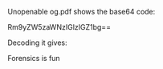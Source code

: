 Unopenable og.pdf shows the base64 code: 

Rm9yZW5zaWNzIGlzIGZ1bg==

Decoding it gives:

Forensics is fun


